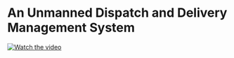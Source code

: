 # An Unmanned Dispatch and Delivery Management System
[![Watch the video](https://i.imgur.com/vKb2F1B.png)](https://youtu.be/vt5fpE0bzSY)
